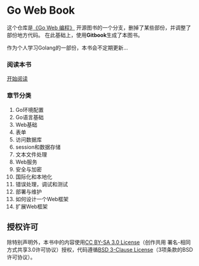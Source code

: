 # Go Web Book  
这个仓库是[《Go Web 编程》](https://github.com/astaxie/build-web-application-with-golang)
开源图书的一个分支，删掉了某些部份，并调整了部份地方代码。
在此基础上，使用**Gitbook**生成了本图书。

作为个人学习Golang的一部份，本书会不定期更新...

### 阅读本书
[开始阅读](https://xionglun.github.io/goBook)

### 章节分类
1. Go环境配置
2. Go语言基础
3. Web基础
4. 表单
5. 访问数据库
6. session和数据存储
7. 文本文件处理
8. Web服务
9. 安全与加密
10. 国际化和本地化
11. 错误处理，调试和测试
12. 部署与维护
13. 如何设计一个Web框架
14. 扩展Web框架


## 授权许可
除特别声明外，本书中的内容使用[CC BY-SA 3.0 License](http://creativecommons.org/licenses/by-sa/3.0/)（创作共用 署名-相同方式共享3.0许可协议）授权，代码遵循[BSD 3-Clause License](<https://github.com/astaxie/build-web-application-with-golang/blob/master/LICENSE.md>)（3项条款的BSD许可协议）。

